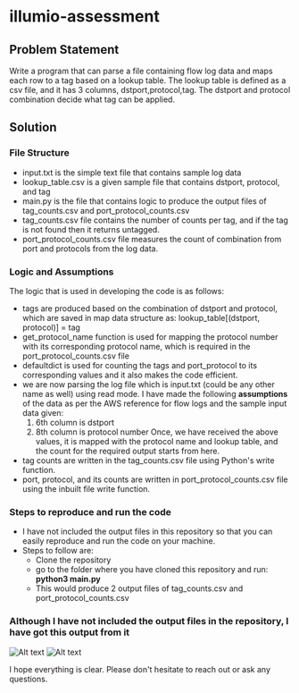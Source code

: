 # illumio-assessment

## Problem Statement
Write a program that can parse a file containing flow log data and maps each row to a tag based on a lookup table. The lookup table is defined as a csv file, and it has 3 columns, dstport,protocol,tag. The dstport and protocol combination decide what tag can be applied.   

## Solution

### File Structure
- input.txt is the simple text file that contains sample log data
- lookup_table.csv is a given sample file that contains dstport, protocol, and tag
- main.py is the file that contains logic to produce the output files of tag_counts.csv and port_protocol_counts.csv
- tag_counts.csv file contains the number of counts per tag, and if the tag is not found then it returns untagged.
- port_protocol_counts.csv file measures the count of combination from port and protocols from the log data.

### Logic and Assumptions
The logic that is used in developing the code is as follows:
- tags are produced based on the combination of dstport and protocol, which are saved in map data structure as:
    lookup_table[(dstport, protocol)] = tag
- get_protocol_name function is used for mapping the protocol number with its corresponding protocol name, which is required in the port_protocol_counts.csv file
- defaultdict is used for counting the tags and port_protocol to its corresponding values and it also makes the code efficient.
- we are now parsing the log file which is input.txt (could be any other name as well) using read mode. 
  I have made the following **assumptions** of the data as per the AWS reference for flow logs and the sample input data given:
    1. 6th column is dstport
    2. 8th column is protocol number
  Once, we have received the above values, it is mapped with the protocol name and lookup table, and the count for the required output starts from here.
- tag counts are written in the tag_counts.csv file using Python's write function.
- port, protocol, and its counts are written in port_protocol_counts.csv file using the inbuilt file write function.

### Steps to reproduce and run the code
- I have not included the output files in this repository so that you can easily reproduce and run the code on your machine.
- Steps to follow are:
  - Clone the repository
  - go to the folder where you have cloned this repository and run:
    **python3 main.py**
  - This would produce 2 output files of tag_counts.csv and port_protocol_counts.csv

### Although I have not included the output files in the repository, I have got this output from it
![Alt text]( ![ss1](https://github.com/user-attachments/assets/e454ad61-d67e-4b99-8224-66208cb743c5.jpg))
![Alt text]( ![ss2](https://github.com/user-attachments/assets/cfd44f9b-398f-40f4-8527-3c3dc4be2c4e.jpg))

I hope everything is clear. Please don't hesitate to reach out or ask any questions.
